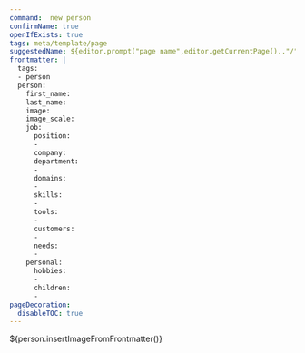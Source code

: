 ```yaml
---
command:  new person
confirmName: true
openIfExists: true
tags: meta/template/page
suggestedName: ${editor.prompt("page name",editor.getCurrentPage().."/")}
frontmatter: |
  tags: 
  - person
  person:
    first_name:   
    last_name: 
    image: 
    image_scale:
    job:
      position: 
      - 
      company: 
      department: 
      - 
      domains: 
      -    
      skills:
      - 
      tools:
      - 
      customers:
      - 
      needs:
      - 
    personal:
      hobbies:
      - 
      children:
      - 
pageDecoration:
  disableTOC: true
---
```

${person.insertImageFromFrontmatter()}
